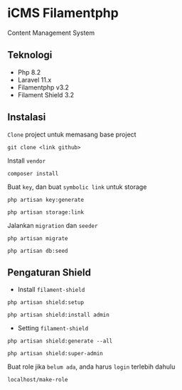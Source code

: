 # iCMS Filamentphp

Content Management System

## Teknologi

-   Php 8.2
-   Laravel 11.x
-   Filamentphp v3.2
-   Filament Shield 3.2

## Instalasi

`Clone` project untuk memasang base project

```base
git clone <link github>
```

Install `vendor`

```base
composer install
```

Buat `key`, dan buat `symbolic link` untuk storage

```base
php artisan key:generate

php artisan storage:link
```

Jalankan `migration` dan `seeder`

```base
php artisan migrate

php artisan db:seed
```

## Pengaturan Shield

-   Install `filament-shield`

```base
php artisan shield:setup
```

```base
php artisan shield:install admin
```

-   Setting `filament-shield`

```base
php artisan shield:generate --all
```

```base
php artisan shield:super-admin
```

Buat role jika `belum ada`, anda harus `login` terlebih dahulu

```base
localhost/make-role
```
